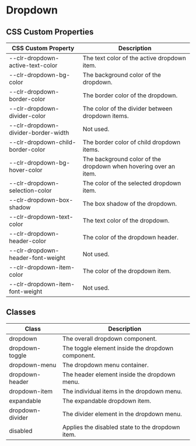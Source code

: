 # Dropdown

## CSS Custom Properties

| CSS Custom Property                 | Description                                                      |
| ----------------------------------- | ---------------------------------------------------------------- |
| --clr-dropdown-active-text-color    | The text color of the active dropdown item.                      |
| --clr-dropdown-bg-color             | The background color of the dropdown.                            |
| --clr-dropdown-border-color         | The border color of the dropdown.                                |
| --clr-dropdown-divider-color        | The color of the divider between dropdown items.                 |
| --clr-dropdown-divider-border-width | Not used.                                                        |
| --clr-dropdown-child-border-color   | The border color of child dropdown items.                        |
| --clr-dropdown-bg-hover-color       | The background color of the dropdown when hovering over an item. |
| --clr-dropdown-selection-color      | The color of the selected dropdown item.                         |
| --clr-dropdown-box-shadow           | The box shadow of the dropdown.                                  |
| --clr-dropdown-text-color           | The text color of the dropdown.                                  |
| --clr-dropdown-header-color         | The color of the dropdown header.                                |
| --clr-dropdown-header-font-weight   | Not used.                                                        |
| --clr-dropdown-item-color           | The color of the dropdown item.                                  |
| --clr-dropdown-item-font-weight     | Not used.                                                        |

## Classes

| Class            | Description                                       |
| ---------------- | ------------------------------------------------- |
| dropdown         | The overall dropdown component.                   |
| dropdown-toggle  | The toggle element inside the dropdown component. |
| dropdown-menu    | The dropdown menu container.                      |
| dropdown-header  | The header element inside the dropdown menu.      |
| dropdown-item    | The individual items in the dropdown menu.        |
| expandable       | The expandable dropdown item.                     |
| dropdown-divider | The divider element in the dropdown menu.         |
| disabled         | Applies the disabled state to the dropdown item.  |
